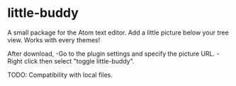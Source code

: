 # little-buddy
A small package for the Atom text editor. Add a little picture below your tree view.
Works with every themes!

After download,
-Go to the plugin settings and specify the picture URL.
-Right click then select "toggle little-buddy".


TODO: Compatibility with local files.
